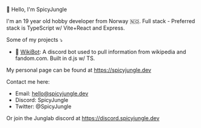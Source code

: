 👋 Hello, I'm SpicyJungle

I'm an 19 year old hobby developer from Norway 🇳🇴.
Full stack - Preferred stack is TypeScript w/ Vite+React and Express.

Some of my projects ⤵️
- 📖 [WikiBot](https://wikibot.gg): A discord bot used to pull information from wikipedia and fandom.com. Built in d.js w/ TS.

My personal page can be found at https://spicyjungle.dev

Contact me here:
- Email: hello@spicyjungle.dev
- Discord: SpicyJungle
- Twitter: @SpicyJungle

Or join the Junglab discord at https://discord.spicyjungle.dev
